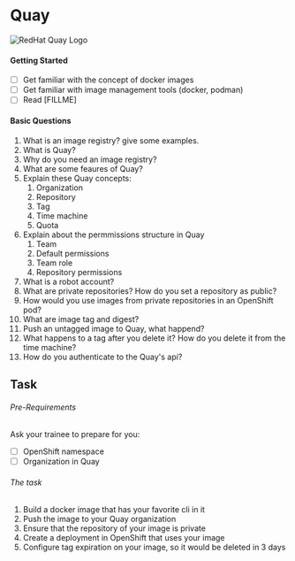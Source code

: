 # Quay

![RedHat Quay Logo](../_images_/redhat-quay.png)

#### Getting Started 
- [ ] Get familiar with the concept of docker images 
- [ ] Get familiar with image management tools (docker, podman)
- [ ] Read [FILLME] 

#### Basic Questions

1. What is an image registry? give some examples.
2. What is Quay?
3. Why do you need an image registry?
4. What are some feaures of Quay?
5. Explain these Quay concepts:
     1. Organization
     2. Repository
     3. Tag
      4. Time machine
     5. Quota
6. Explain about the permmissions structure in Quay
      1. Team
     2. Default permissions
     3. Team role
     4. Repository permissions
7. What is a robot account?
8. What are private repositories? How do you set a repository as public?
9. How would you use images from private repositories in an OpenShift pod?
10. What are image tag and digest?
11. Push an untagged image to Quay, what happend?
12. What happens to a tag after you delete it? How do you delete it from the time machine?
13. How do you authenticate to the Quay's api?


## Task

###### Pre-Requirements
Ask your trainee to prepare for you:  
- [ ] OpenShift namespace
- [ ] Organization in Quay

###### The task
1. Build a docker image that has your favorite cli in it 
2. Push the image to your Quay organization 
3. Ensure that the repository of your image is private
4. Create a deployment in OpenShift that uses your image 
5. Configure tag expiration on your image, so it would be deleted in 3 days
 